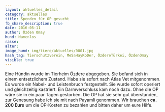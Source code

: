 ```yaml
---
layout: aktuelles_detail
category: aktuelles
title: Spenden für OP gesucht
fb_share_description: true
date: 2016-05-11
author: Özden Omay
hund: Namenlos
rasse:
alter:
image_hund: img/tiere/aktuelles/0001.jpg
hash_tag: Tierschutzverein, MeSaHayKoDer, ÖzdereTürkei, ÖzdenOmay
visible: true
---
```


Eine Hündin wurde im Tierheim Özdere abgegeben. Sie befand sich in einem entsetzlichem Zustand.
Habe sie sofort nach Atlas Vet mitgenommen. Es wurde ein Nabel- und Leistenbruch festgestellt.
Sie wurde sofort operiert und gleichzeitig kastriert. Ein Darmverschluss kam noch dazu.
Ohne die OP wäre sie in ein paar Tagen gestorben.
Die OP hat sie sehr gut überstanden, zur Genesung habe ich sie mit nach Payamli genommen. Wir brauchen **ca. 200 Euro** um die OP-Kosten zu bezahlen und bitten daher um eure Hilfe.
